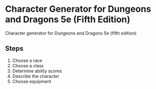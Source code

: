 # Character Generator for Dungeons and Dragons 5e (Fifth Edition)

Character generator for Dungeons and Dragons 5e (fifth edition)

## Steps

1. Choose a race
2. Choose a class
3. Determine ability scores
4. Describe the character
5. Choose equipment

